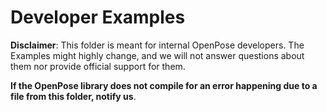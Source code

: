 # Developer Examples
**Disclaimer**: This folder is meant for internal OpenPose developers. The Examples might highly change, and we will not answer questions about them nor provide official support for them.

**If the OpenPose library does not compile for an error happening due to a file from this folder, notify us**.
